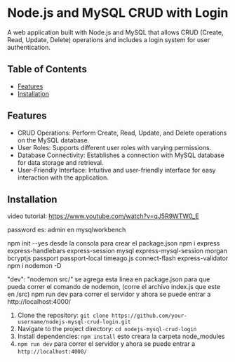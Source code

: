 # Node.js and MySQL CRUD with Login

A web application built with Node.js and MySQL that allows CRUD (Create, Read, Update, Delete) operations and includes a login system for user authentication.

## Table of Contents

- [Features](#features)
- [Installation](#installation)

## Features

- CRUD Operations: Perform Create, Read, Update, and Delete operations on the MySQL database.
- User Roles: Supports different user roles with varying permissions.
- Database Connectivity: Establishes a connection with MySQL database for data storage and retrieval.
- User-Friendly Interface: Intuitive and user-friendly interface for easy interaction with the application.

## Installation

video tutorial: https://www.youtube.com/watch?v=qJ5R9WTW0_E

password es:    admin
en mysqlworkbench

npm init --yes          desde la consola para crear el package.json
npm i express express-handlebars express-session mysql express-mysql-session morgan bcryptjs passport passport-local timeago.js connect-flash express-validator
npm i nodemon -D

"dev": "nodemon src/"      se agrega esta linea en package.json para que pueda correr el comando de nodemon, (corre el archivo index.js que este en /src)
npm run dev                         para correr el servidor y ahora se puede entrar a http://localhost:4000/

1. Clone the repository: `git clone https://github.com/your-username/nodejs-mysql-crud-login.git`
2. Navigate to the project directory: `cd nodejs-mysql-crud-login`
3. Install dependencies: `npm install`  esto creara la carpeta node_modules
4. `npm run dev`                         para correr el servidor y ahora se puede entrar a `http://localhost:4000/`